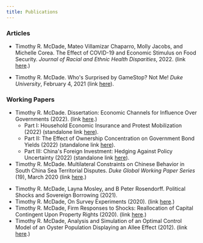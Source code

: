 ```yaml
---
title: Publications
---
```


### Articles

  - Timothy R. McDade,  Mateo Villamizar Chaparro, Molly Jacobs, and Michelle Corea. The Effect of COVID-19 and Economic Stimulus on Food Security. *Journal of Racial and Ethnic Health Disparities*, 2022. (link <a href="assets/papers/Jacobs_et_al_Food_Security_and_Covid_2022.pdf">here</a>.)

  <!-- - Timothy R. McDade. What Can Insurance Tell Us About the Capitol Mob? *Foreign Policy*, January 21, 2021 (link [here](https://foreignpolicy.com/2021/01/21/what-can-insurance-tell-us-about-the-capitol-mob/)). -->

  - Timothy R. McDade. Who's Surprised by GameStop? Not Me! *Duke University*, February 4, 2021 (link [here](https://medium.com/dukeuniversity/whos-surprised-by-gamestop-not-me-741bbc1d92cf)).


### Working Papers

  - Timothy R. McDade. Dissertation: Economic Channels for Influence Over Governments (2022). (link <a href="assets/papers/McDade_Economic_Channels_for_Influence_Over_Goverments_2022.pdf">here</a>.)
    - Part I: Household Economic Insurance and Protest Mobilization (2022) (standalone link <a href="assets/papers/McDade_Econ_and_Protests_20220406.pdf">here</a>).
    - Part II: The Effect of Ownership Concentration on Government Bond Yields (2022) (standalone link <a href="assets/papers/McDade_Bonds_20220409.pdf">here</a>).
    - Part III: China's Foreign Investment: Hedging Against Policy Uncertainty (2022) (standalone link <a href="assets/papers/McDade_RAI_20220406.pdf">here</a>).
  - Timothy R. McDade. Multilateral Constraints on Chinese Behavior in South China Sea Territorial Disputes. *Duke Global Working Paper Series* (19), March 2020 (link <a href="assets/papers/McDade_Multilateral_Constraints_on_China_SCS_20200312.pdf">here</a>.)
  <!-- (link [here](https://ssrn.com/abstract=3552183) or [here](http://dx.doi.org/10.2139/ssrn.3552183)). -->
  - Timothy R. McDade, Layna Mosley, and B Peter Rosendorff. Political Shocks and Sovereign Borrowing (2021).
  - Timothy R. McDade, On Survey Experiments (2020). (link <a href="assets/papers/McDade_Survey_Experiments_20200608.pdf">here</a>.)
  - Timothy R. McDade, Firm Responses to Shocks: Reallocation of Capital Contingent Upon Property Rights (2020). (link <a href="assets/papers/McDade_Firm_Capital_Reallocation_and_Property_Rights_20200430.pdf">here</a>.)
  - Timothy R. McDade, Analysis and Simulation of an Optimal Control Model of an Oyster Population Displaying an Allee Effect (2012). (link <a href="assets/papers/McDade_Optimal_Control_Oyster_Population_2012.pdf">here</a>.)
